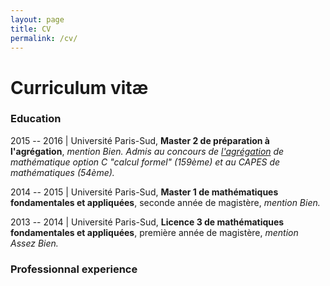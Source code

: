 ```yaml
---
layout: page
title: CV 
permalink: /cv/
---
```


# Curriculum vitæ 

### Education

2015 -- 2016 | Université Paris-Sud, **Master 2 de préparation à l'agrégation**,
*mention Bien. Admis au concours de
[l'agrégation](https://en.wikipedia.org/wiki/Agrégation_in_France) de mathématique option C
"calcul formel" (159ème) et au CAPES de mathématiques (54ème).*

2014 -- 2015 | Université Paris-Sud, **Master 1 de mathématiques fondamentales
et appliquées**, seconde année de magistère, *mention Bien.*

2013 -- 2014 | Université Paris-Sud, **Licence 3 de mathématiques fondamentales
et appliquées**, première année de magistère, *mention Assez Bien.*

### Professionnal experience
